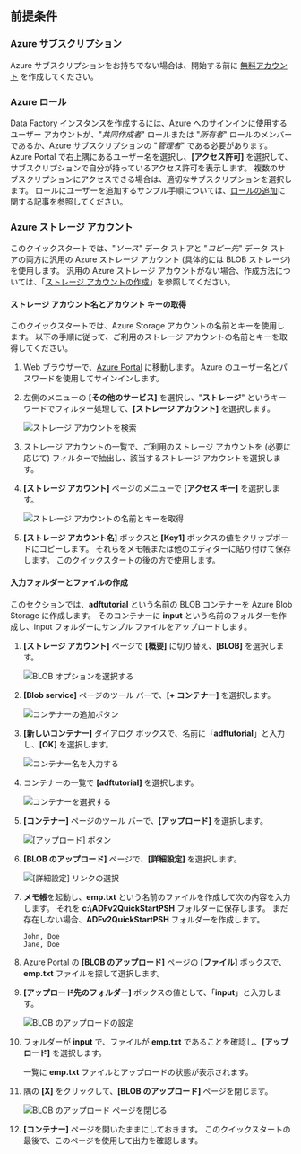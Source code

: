 ## <a name="prerequisites"></a>前提条件

### <a name="azure-subscription"></a>Azure サブスクリプション
Azure サブスクリプションをお持ちでない場合は、開始する前に [無料アカウント](https://azure.microsoft.com/free/) を作成してください。

### <a name="azure-roles"></a>Azure ロール
Data Factory インスタンスを作成するには、Azure へのサインインに使用するユーザー アカウントが、"*共同作成者*" ロールまたは "*所有者*" ロールのメンバーであるか、Azure サブスクリプションの "*管理者*" である必要があります。 Azure Portal で右上隅にあるユーザー名を選択し、**[アクセス許可]** を選択して、サブスクリプションで自分が持っているアクセス許可を表示します。 複数のサブスクリプションにアクセスできる場合は、適切なサブスクリプションを選択します。 ロールにユーザーを追加するサンプル手順については、[ロールの追加](../articles/billing/billing-add-change-azure-subscription-administrator.md)に関する記事を参照してください。

### <a name="azure-storage-account"></a>Azure ストレージ アカウント
このクイックスタートでは、"*ソース*" データ ストアと "*コピー先*" データ ストアの両方に汎用の Azure ストレージ アカウント (具体的には BLOB ストレージ) を使用します。 汎用の Azure ストレージ アカウントがない場合、作成方法については、「[ストレージ アカウントの作成](../articles/storage/common/storage-create-storage-account.md#create-a-storage-account)」を参照してください。 

#### <a name="get-the-storage-account-name-and-account-key"></a>ストレージ アカウント名とアカウント キーの取得
このクイックスタートでは、Azure Storage アカウントの名前とキーを使用します。 以下の手順に従って、ご利用のストレージ アカウントの名前とキーを取得してください。 

1. Web ブラウザーで、[Azure Portal](https://portal.azure.com) に移動します。 Azure のユーザー名とパスワードを使用してサインインします。 
2. 左側のメニューの **[その他のサービス]** を選択し、"**ストレージ**" というキーワードでフィルター処理して、**[ストレージ アカウント]** を選択します。

   ![ストレージ アカウントを検索](media/data-factory-quickstart-prerequisites/search-storage-account.png)
3. ストレージ アカウントの一覧で、ご利用のストレージ アカウントを (必要に応じて) フィルターで抽出し、該当するストレージ アカウントを選択します。 
4. **[ストレージ アカウント]** ページのメニューで **[アクセス キー]** を選択します。

   ![ストレージ アカウントの名前とキーを取得](media/data-factory-quickstart-prerequisites/storage-account-name-key.png)
5. **[ストレージ アカウント名]** ボックスと **[Key1]** ボックスの値をクリップボードにコピーします。 それらをメモ帳または他のエディターに貼り付けて保存します。 このクイックスタートの後の方で使用します。   

#### <a name="create-the-input-folder-and-files"></a>入力フォルダーとファイルの作成
このセクションでは、**adftutorial** という名前の BLOB コンテナーを Azure Blob Storage に作成します。 そのコンテナーに **input** という名前のフォルダーを作成し、input フォルダーにサンプル ファイルをアップロードします。 

1. **[ストレージ アカウント]** ページで **[概要]** に切り替え、**[BLOB]** を選択します。 

   ![BLOB オプションを選択する](media/data-factory-quickstart-prerequisites/select-blobs.png)
2. **[Blob service]** ページのツール バーで、**[+ コンテナー]** を選択します。 

   ![コンテナーの追加ボタン](media/data-factory-quickstart-prerequisites/add-container-button.png)    
3. **[新しいコンテナー]** ダイアログ ボックスで、名前に「**adftutorial**」と入力し、**[OK]** を選択します。 

   ![コンテナー名を入力する](media/data-factory-quickstart-prerequisites/new-container-dialog.png)
4. コンテナーの一覧で **[adftutorial]** を選択します。 

   ![コンテナーを選択する](media/data-factory-quickstart-prerequisites/seelct-adftutorial-container.png)
1. **[コンテナー]** ページのツール バーで、**[アップロード]** を選択します。  

   ![[アップロード] ボタン](media/data-factory-quickstart-prerequisites/upload-toolbar-button.png)
6. **[BLOB のアップロード]** ページで、**[詳細設定]** を選択します。

   ![[詳細設定] リンクの選択](media/data-factory-quickstart-prerequisites/upload-blob-advanced.png)
7. **メモ帳**を起動し、**emp.txt** という名前のファイルを作成して次の内容を入力します。 それを **c:\ADFv2QuickStartPSH** フォルダーに保存します。 まだ存在しない場合、**ADFv2QuickStartPSH** フォルダーを作成します。
    
   ```
   John, Doe
   Jane, Doe
   ```    
8. Azure Portal の **[BLOB のアップロード]** ページの **[ファイル]** ボックスで、**emp.txt** ファイルを探して選択します。 
9. **[アップロード先のフォルダー]** ボックスの値として、「**input**」と入力します。 

    ![BLOB のアップロードの設定](media/data-factory-quickstart-prerequisites/upload-blob-settings.png)    
10. フォルダーが **input** で、ファイルが **emp.txt** であることを確認し、**[アップロード]** を選択します。
    
    一覧に **emp.txt** ファイルとアップロードの状態が表示されます。 
12. 隅の **[X]** をクリックして、**[BLOB のアップロード]** ページを閉じます。 

    ![BLOB のアップロード ページを閉じる](media/data-factory-quickstart-prerequisites/close-upload-blob.png)
1. **[コンテナー]** ページを開いたままにしておきます。 このクイックスタートの最後で、このページを使用して出力を確認します。